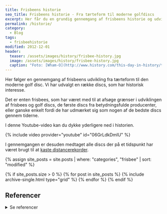 ```yaml
---
title: Frisbeens historie
seo_title: Frisbeens historie - Fra tærteform til moderne golfdiscs 
excerpt: Her får du en grundig gennemgang af frisbeens historie og udvikling fra tærteform til den moderne discs, som bruges til discgolf, ultimate og andre sportsgrene med frisbee.
permalink: /historie/
category:
  - Blog
tags:
  - frisbeehistorie
modified: 2012-12-01
header:
  teaser: /assets/images/history/frisbee-history.jpg
  image: /assets/images/history/frisbee-history.jpg
  caption: "Foto: [Wham-O](http://www.history.com/this-day-in-history/toy-company-wham-o-produces-first-frisbees)"
---
```


Her følger en gennemgang af frisbeens udvikling fra tærteform til den moderne golf disc. Vi har udvalgt en række discs, som har historisk interesse.

Det er enten frisbees, som har været med til at afsøge grænser i udviklingen af frisbees og golf discs, de første discs fra betydningsfulde producenter, eller ganske enkelt fordi de har udmærket sig som nogen af de bedste discs gennem tiderne.

I denne Youtube-video kan du dykke yderligere ned i historien.

{% include video provider="youtube" id="06GrLdkDmIU" %}

I gennemgangen er desuden medtaget alle discs der på et tidspunkt har været brugt til at [kaste distancerekorder](/kasterekorder-frisbee/).

<div class="feature__wrapper">

{% assign site_posts = site.posts | where: "categories", "frisbee" | sort: "modified" %}

{% if site_posts.size > 0 %}
  {% for post in site_posts %}
    {% include archive-single.html type="grid" %}
  {% endfor %}
{% endif %}

</div>

## Referencer

<details markdown="1">
  <summary>Se referencer</summary>

- Johnny Lillelunds billeder og skrift til [discimport.com](https://discimport.com).
- [www.discgolfsweden.se](https://www.discgolfsweden.se)
- [www.wfdf.sport](https://www.wfdf.sport)
- [www.frisbeerecords.com](https://web.archive.org/web/20210609080545/http://www.frisbeerecords.com/index.htm){: rel="noopener nofollow" }
</details>